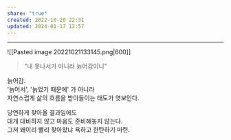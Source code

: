 ```yaml
---
share: "true"
created: 2022-10-20 22:31
updated: 2024-01-17 12:57
---
```


---
![[Pasted image 20221021133145.png|600]]
> "내 못나서가 아니라 늙어감이니"


늙어감.  
'늙어서', '늙었기 때문에' 가 아니라  
자연스럽게 삶의 흐름을 받아들이는 태도가 엿보인다.

당연하게 찾아올 결과임에도  
대개 대비하지 않고 마음도 준비해놓지 않는다.  
그저 왜이리 빨리 찾아왔냐 욕하고 한탄하기 마련.
